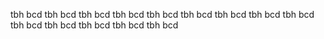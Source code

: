 tbh bcd
tbh bcd
tbh bcd
tbh bcd
tbh bcd
tbh bcd
tbh bcd
tbh bcd
tbh bcd
tbh bcd
tbh bcd
tbh bcd
tbh bcd
tbh bcd
